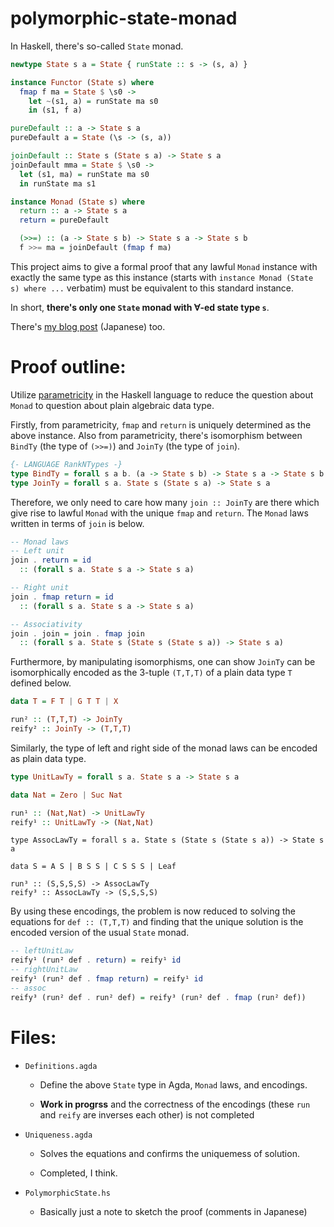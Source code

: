 # polymorphic-state-monad

In Haskell, there's so-called `State` monad.

``` haskell
newtype State s a = State { runState :: s -> (s, a) }

instance Functor (State s) where
  fmap f ma = State $ \s0 ->
    let ~(s1, a) = runState ma s0
    in (s1, f a)

pureDefault :: a -> State s a
pureDefault a = State (\s -> (s, a))

joinDefault :: State s (State s a) -> State s a
joinDefault mma = State $ \s0 ->
  let (s1, ma) = runState ma s0
  in runState ma s1 

instance Monad (State s) where
  return :: a -> State s a
  return = pureDefault

  (>>=) :: (a -> State s b) -> State s a -> State s b
  f >>= ma = joinDefault (fmap f ma)
```

This project aims to give a formal proof that
any lawful `Monad` instance with exactly the same type
as this instance
(starts with `instance Monad (State s) where ...` verbatim)
must be equivalent to this standard instance.

In short, **there's only one `State` monad with
∀-ed state type `s`**.

There's [my blog post](https://viercc.github.io/blog/posts/2024-12-10-unique-state-monad.html) (Japanese) too.

# Proof outline:

Utilize [parametricity]() in the Haskell language to reduce
the question about `Monad` to question about plain algebraic data type.

Firstly, from parametricity, `fmap` and `return` is uniquely determined as the above instance. Also from parametricity,
there's isomorphism between `BindTy` (the type of `(>>=)`) and `JoinTy` (the type of `join`).

``` haskell
{- LANGUAGE RankNTypes -}
type BindTy = forall s a b. (a -> State s b) -> State s a -> State s b
type JoinTy = forall s a. State s (State s a) -> State s a
```

Therefore, we only need to care how many `join :: JoinTy`
are there which give rise to lawful `Monad` with the unique
`fmap` and `return`. The `Monad` laws written in terms of `join`
is below.

``` haskell
-- Monad laws
-- Left unit
join . return = id
  :: (forall s a. State s a -> State s a)

-- Right unit
join . fmap return = id
  :: (forall s a. State s a -> State s a)

-- Associativity
join . join = join . fmap join
  :: (forall s a. State s (State s (State s a)) -> State s a)
```

Furthermore, by manipulating isomorphisms, one can show `JoinTy`
can be isomorphically encoded as the 3-tuple `(T,T,T)`
of a plain data type `T` defined below.

``` haskell
data T = F T | G T T | X

run² :: (T,T,T) -> JoinTy
reify² :: JoinTy -> (T,T,T)
```

Similarly, the type of left and right side of the monad laws
can be encoded as plain data type.

``` haskell
type UnitLawTy = forall s a. State s a -> State s a

data Nat = Zero | Suc Nat

run¹ :: (Nat,Nat) -> UnitLawTy
reify¹ :: UnitLawTy -> (Nat,Nat)
```

```
type AssocLawTy = forall s a. State s (State s (State s a)) -> State s a

data S = A S | B S S | C S S S | Leaf

run³ :: (S,S,S,S) -> AssocLawTy
reify³ :: AssocLawTy -> (S,S,S,S)
```

By using these encodings, the problem is now reduced to solving
the equations for `def :: (T,T,T)` and finding that
the unique solution is the encoded version of the usual `State` monad.

``` haskell
-- leftUnitLaw
reify¹ (run² def . return) = reify¹ id
-- rightUnitLaw
reify¹ (run² def . fmap return) = reify¹ id
-- assoc
reify³ (run² def . run² def) = reify³ (run² def . fmap (run² def))
```

# Files:

- `Definitions.agda`

  - Define the above `State` type in Agda,
    `Monad` laws,
    and encodings.
  
  - **Work in progrss** and the correctness of
    the encodings (these `run` and `reify` are inverses each other) is not completed

- `Uniqueness.agda`

  - Solves the equations and confirms the uniquemess of solution.

  - Completed, I think.

- `PolymorphicState.hs`

  - Basically just a note to sketch the proof
    (comments in Japanese)